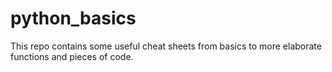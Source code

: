 # python_basics

This repo contains some useful cheat sheets from basics to more elaborate functions and pieces of code.
